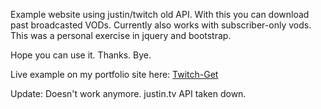 Example website using justin/twitch old API.
With this you can download past broadcasted VODs. Currently also works with subscriber-only vods.
This was a personal exercise in jquery and bootstrap.

Hope you can use it. Thanks. Bye.

Live example on my portfolio site here:
[Twitch-Get](http://sørensen.io/projects/twitch-get/)

Update: Doesn't work anymore. justin.tv API taken down.
